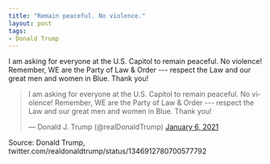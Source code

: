 ```yaml
---
title: "Remain peaceful. No violence."
layout: post
tags:
- Donald Trump
---
```


I am asking for everyone at the U.S. Capitol to remain peaceful. No violence! Remember, WE are the Party of Law &amp; Order --- respect the Law and our great men and women in Blue. Thank you!

<blockquote class="twitter-tweet"><p lang="en" dir="ltr">I am asking for everyone at the U.S. Capitol to remain peaceful. No violence! Remember, WE are the Party of Law &amp; Order --- respect the Law and our great men and women in Blue. Thank you!</p>&mdash; Donald J. Trump (@realDonaldTrump) <a href="https://twitter.com/realDonaldTrump/status/1346912780700577792?ref_src=twsrc%5Etfw">January 6, 2021</a></blockquote> <script async src="https://platform.twitter.com/widgets.js" charset="utf-8"></script>

Source: Donald Trump, twitter.com/realdonaldtrump/status/1346912780700577792

